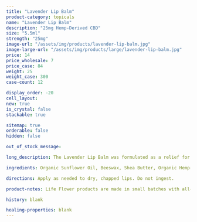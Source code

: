 ```yaml
---
title: "Lavender Lip Balm"
product-category: topicals
name: "Lavender Lip Balm"
description: "25mg Hemp-Derived CBD"
size: "5.5ml"
strength: "25mg"
image-url: "/assets/img/products/lavender-lip-balm.jpg"
image-large-url: "/assets/img/products/large/lavender-lip-balm.jpg"
price: 14
price_wholesale: 7
price_case: 84
weight: 25
weight_case: 300
case-count: 12

display_order: -20
cell_layout:
new: true
is_crystal: false
stackable: true

sitemap: true
orderable: false
hidden: false

out_of_stock_message:

long_description: The Lavender Lip Balm was formulated as a relief for dry, chapped lips. This organic balm is made with healing plant oils that soothe and nourish while repairing broken skin cells - relieving pain and dryness instantaneously. Perfect for your before bedtime skin routine as Lavender essential oil relaxes the mind and calms the nervous system to prepare for a peaceful, deep sleep.

ingredients: Organic Sunflower Oil, Beeswax, Shea Butter, Organic Hemp-Derived Cannabidiol (CBD), Lavender Essential Oil, Vitamin E

directions: Apply as needed to dry, chapped lips. Do not ingest.

product-notes: Life Flower products are made in small batches with all-natural and boutique ingredients. Orders are processed and ship within 14 business days. Please allow additional time for&nbsp;delivery.

history: blank

healing-properties: blank
---
```

